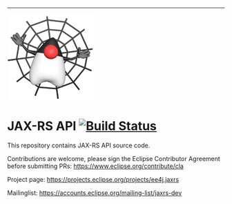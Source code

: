 [//]: # " Copyright (c) 2017 Oracle and/or its affiliates. All rights reserved. "
[//]: # "  "
[//]: # " This program and the accompanying materials are made available under the "
[//]: # " terms of the Eclipse Public License v. 2.0, which is available at "
[//]: # " http://www.eclipse.org/legal/epl-2.0. "
[//]: # "  "
[//]: # " This Source Code may also be made available under the following Secondary "
[//]: # " Licenses when the conditions for such availability set forth in the "
[//]: # " Eclipse Public License v. 2.0 are satisfied: GNU General Public License, "
[//]: # " version 2 with the GNU Classpath Exception, which is available at "
[//]: # " https://www.gnu.org/software/classpath/license.html. "
[//]: # "  "
[//]: # " SPDX-License-Identifier: EPL-2.0 OR GPL-2.0 WITH Classpath-exception-2.0 "

---

![JAX-RS Logo](/images/logo.png)
# JAX-RS API [![Build Status](https://travis-ci.org/eclipse-ee4j/jaxrs-api.svg?branch=master)](https://travis-ci.org/eclipse-ee4j/jaxrs-api)

This repository contains JAX-RS API source code.

Contributions are welcome, please sign the Eclipse Contributor Agreement before submitting PRs: https://www.eclipse.org/contribute/cla

Project page: https://projects.eclipse.org/projects/ee4j.jaxrs

Mailinglist: https://accounts.eclipse.org/mailing-list/jaxrs-dev
